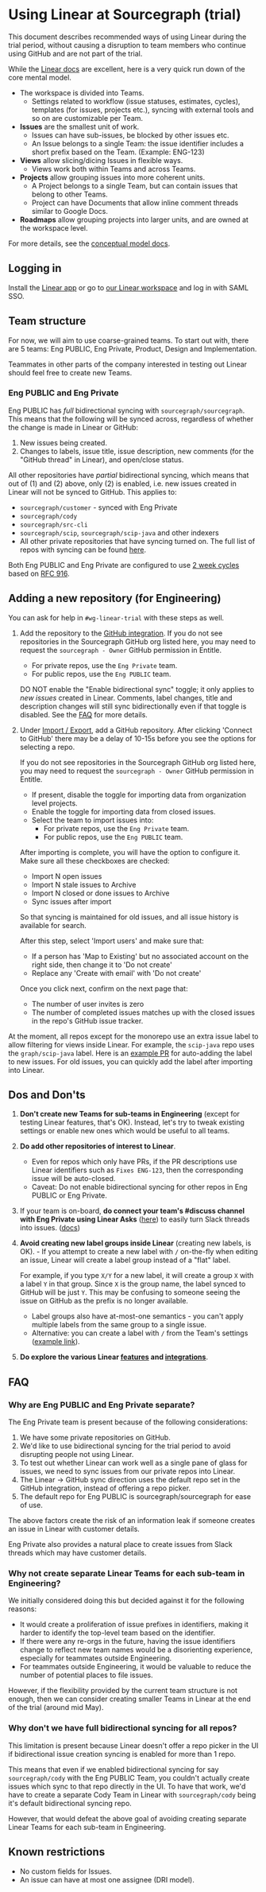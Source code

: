 # Using Linear at Sourcegraph (trial)

<!--
TODOs post adoption:
- Remove trial from doc title
- Combine with 'working with issues' doc
- Update guidance around label groups.
- Update mentions of Eng Private team if we
  merge that with main Eng team. Maybe we still need
  a separate OSS team for OSS repos.
-->

This document describes recommended ways of using Linear
during the trial period, without causing a disruption to
team members who continue using GitHub
and are not part of the trial.

While the [Linear docs](https://linear.app/docs) are excellent,
here is a very quick run down of the core mental model.

- The workspace is divided into Teams.
  - Settings related to workflow (issue statuses, estimates, cycles),
    templates (for issues, projects etc.), syncing with external tools
    and so on are customizable per Team.
- **Issues** are the smallest unit of work.
  - Issues can have sub-issues, be blocked by other issues etc.
  - An Issue belongs to a single Team: the issue identifier includes
    a short prefix based on the Team. (Example: ENG-123)
- **Views** allow slicing/dicing Issues in flexible ways.
  - Views work both within Teams and across Teams.
- **Projects** allow grouping issues into more coherent units.
  - A Project belongs to a single Team, but can contain issues
    that belong to other Teams.
  - Project can have Documents that allow inline comment threads
    similar to Google Docs.
- **Roadmaps** allow grouping projects into larger units,
  and are owned at the workspace level.

For more details, see the [conceptual model docs](https://linear.app/docs/conceptual-model).

## Logging in

Install the [Linear app](https://linear.app/download) or
go to [our Linear workspace](https://linear.app/sourcegraph)
and log in with SAML SSO.

## Team structure

For now, we will aim to use coarse-grained teams.
To start out with, there are 5 teams: Eng PUBLIC,
Eng Private, Product, Design and Implementation.

Teammates in other parts of the company interested
in testing out Linear should feel free to create new Teams.

### Eng PUBLIC and Eng Private

Eng PUBLIC has _full_ bidirectional syncing with `sourcegraph/sourcegraph`.
This means that the following will be synced across,
regardless of whether the change is made in Linear or GitHub:

1. New issues being created.
2. Changes to labels, issue title, issue description,
   new comments (for the "GitHub thread" in Linear), and
   open/close status.

All other repositories have _partial_ bidirectional syncing,
which means that out of (1) and (2) above, only (2) is enabled,
i.e. new issues created in Linear will not be synced to GitHub.
This applies to:

- `sourcegraph/customer` - synced with Eng Private
- `sourcegraph/cody`
- `sourcegraph/src-cli`
- `sourcegraph/scip`, `sourcegraph/scip-java` and other indexers
- All other private repositories that have syncing turned on.
  The full list of repos with syncing can be found [here](https://linear.app/sourcegraph/settings/integrations/github).

Both Eng PUBLIC and Eng Private are configured to use [2 week cycles](https://linear.app/docs/use-cycles)
based on [RFC 916](https://docs.google.com/document/d/16mipKz0fc2Ki5NYXG8Rarb8b4KHh34t27P9Ao_m8e-o/edit).

## Adding a new repository (for Engineering)

You can ask for help in `#wg-linear-trial` with these steps as well.

1. Add the repository to the [GitHub integration](https://linear.app/sourcegraph/settings/integrations/github).
   If you do not see repositories in the Sourcegraph GitHub org listed here,
   you may need to request the `sourcegraph - Owner` GitHub permission in Entitle.

   - For private repos, use the `Eng Private` team.
   - For public repos, use the `Eng PUBLIC` team.

   DO NOT enable the "Enable bidirectional sync" toggle;
   it only applies to _new issues_ created in Linear.
   Comments, label changes, title and description changes will
   still sync bidirectionally even if that toggle is disabled.
   See the [FAQ](#faq) for more details.

2. Under [Import / Export](https://linear.app/sourcegraph/settings/import-export),
   add a GitHub repository. After clicking 'Connect to GitHub' there may
   be a delay of 10-15s before you see the options for selecting a repo.

   If you do not see repositories in the Sourcegraph GitHub org listed here,
   you may need to request the `sourcegraph - Owner` GitHub permission in Entitle.

   - If present, disable the toggle for importing data from organization level projects.
   - Enable the toggle for importing data from closed issues.
   - Select the team to import issues into:
     - For private repos, use the `Eng Private` team.
     - For public repos, use the `Eng PUBLIC` team.

   After importing is complete, you will have the option to configure it.
   Make sure all these checkboxes are checked:

   - Import N open issues
   - Import N stale issues to Archive
   - Import N closed or done issues to Archive
   - Sync issues after import

   So that syncing is maintained for old issues, and all issue history
   is available for search.

   After this step, select 'Import users' and make sure that:

   - If a person has 'Map to Existing' but no associated account on
     the right side, then change it to 'Do not create'
   - Replace any 'Create with email' with 'Do not create'

   Once you click next, confirm on the next page that:

   - The number of user invites is zero
   - The number of completed issues matches up with the closed
     issues in the repo's GitHub issue tracker.

At the moment, all repos except for the monorepo use an extra issue label
to allow filtering for views inside Linear. For example, the `scip-java`
repo uses the `graph/scip-java` label.
Here is an [example PR](https://github.com/sourcegraph/scip-java/pull/685/files)
for auto-adding the label to new issues.
For old issues, you can quickly add the label after importing into Linear.

## Dos and Don'ts

1.  **Don't create new Teams for sub-teams in Engineering**
    (except for testing Linear features, that's OK).
    Instead, let's try to tweak existing settings or enable new ones
    which would be useful to all teams.
2.  **Do add other repositories of interest to Linear**.
    - Even for repos which only have PRs, if the PR descriptions
      use Linear identifiers such as `Fixes ENG-123`,
      then the corresponding issue will be auto-closed.
    - Caveat: Do not enable bidirectional syncing for other repos
      in Eng PUBLIC or Eng Private.
3.  If your team is on-board, **do connect your team's #discuss
    channel with Eng Private using Linear Asks**
    ([here](https://linear.app/sourcegraph/settings/asks))
    to easily turn Slack threads into issues. ([docs](https://linear.app/docs/linear-asks))
4.  **Avoid creating new label groups inside Linear**
    (creating new labels, is OK). - If you attempt to create a new label with `/` on-the-fly
    when editing an issue, Linear will create a label group
    instead of a "flat" label.

    For example, if you type `X/Y` for a new label, it will create
    a group `X` with a label `Y` in that group. Since `X` is the
    group name, the label synced to GitHub will be just `Y`.
    This may be confusing to someone seeing the issue on GitHub
    as the prefix is no longer available.

    - Label groups also have at-most-one semantics - you can't apply
      multiple labels from the same group to a single issue.
    - Alternative: you can create a label with `/` from the Team's settings
      ([example link](https://linear.app/sourcegraph/settings/teams/ENG/labels)).

5.  **Do explore the various Linear [features](https://linear.app/docs)
    and [integrations](https://linear.app/sourcegraph/settings/integrations)**.

## FAQ

### Why are Eng PUBLIC and Eng Private separate?

The Eng Private team is present because of the following
considerations:

1. We have some private repositories on GitHub.
2. We'd like to use bidirectional syncing for the trial
   period to avoid disrupting people not using Linear.
3. To test out whether Linear can work well as a single
   pane of glass for issues, we need to sync issues from
   our private repos into Linear.
4. The Linear -> GitHub sync direction uses the default
   repo set in the GitHub integration, instead of offering
   a repo picker.
5. The default repo for Eng PUBLIC is sourcegraph/sourcegraph
   for ease of use.

The above factors create the risk of an information leak
if someone creates an issue in Linear with customer details.

Eng Private also provides a natural place to create issues
from Slack threads which may have customer details.

### Why not create separate Linear Teams for each sub-team in Engineering?

We initially considered doing this but decided against it
for the following reasons:

- It would create a proliferation of issue prefixes in identifiers,
  making it harder to identify the top-level team based on the identifier.
- If there were any re-orgs in the future, having the issue identifiers
  change to reflect new team names would be a disorienting experience,
  especially for teammates outside Engineering.
- For teammates outside Engineering, it would be valuable to reduce
  the number of potential places to file issues.

However, if the flexibility provided by the current team structure
is not enough, then we can consider creating smaller Teams in Linear
at the end of the trial (around mid May).

### Why don't we have full bidirectional syncing for all repos?

This limitation is present because Linear doesn't offer a repo picker
in the UI if bidirectional issue creation syncing is
enabled for more than 1 repo.

This means that even if we enabled
bidirectional syncing for say `sourcegraph/cody` with the Eng PUBLIC
Team, you couldn't actually create issues which sync to that repo directly
in the UI. To have that work, we'd have to create a separate Cody Team
in Linear with `sourcegraph/cody` being it's default bidirectional syncing repo.

However, that would defeat the above goal of avoiding creating
separate Linear Teams for each sub-team in Engineering.

## Known restrictions

- No custom fields for Issues.
- An issue can have at most one assignee (DRI model).

